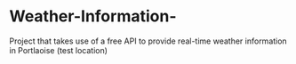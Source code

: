 # Weather-Information-
Project that takes use of a free API to provide real-time weather information in Portlaoise (test location)

